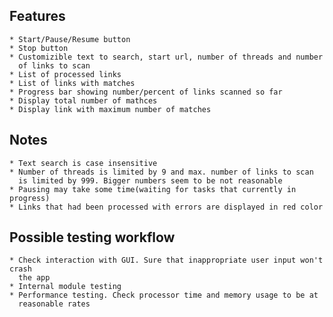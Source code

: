 Features
-------------------------
    * Start/Pause/Resume button
    * Stop button
    * Customizible text to search, start url, number of threads and number
      of links to scan
    * List of processed links
    * List of links with matches
    * Progress bar showing number/percent of links scanned so far
    * Display total number of mathces
    * Display link with maximum number of matches

Notes
-------------------------
    * Text search is case insensitive
    * Number of threads is limited by 9 and max. number of links to scan
      is limited by 999. Bigger numbers seem to be not reasonable
    * Pausing may take some time(waiting for tasks that currently in progress)
    * Links that had been processed with errors are displayed in red color

Possible testing workflow
-------------------------
    * Check interaction with GUI. Sure that inappropriate user input won't crash
      the app
    * Internal module testing
    * Performance testing. Check processor time and memory usage to be at 
      reasonable rates

